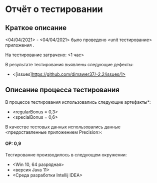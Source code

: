 # Отчёт о тестировании <Precision>

## Краткое описание

<04/04/2021> - <04/04/2021> было проведено <unit тестирование> приложения <Precision>.

На тестирование затрачено: <1 час>

В результате тестирования выявлены следующие дефекты:
* <[issues]https://github.com/dimawer37/-2.2/issues/1>

## Описание процесса тестирования

В процессе тестирования использовались следующие артефакты*:
* <regularBonus = 0,3>
* <specialBonus = 0,6>

В качестве тестовых данных использовались данные <предоставленные приложением Precision>:
#### OP: 0,9

Тестирование производилось в следующем окружении:
* <Win 10, 64 разрядная>
* <версия Java 11>
* <Среда разработки Intellij IDEA>